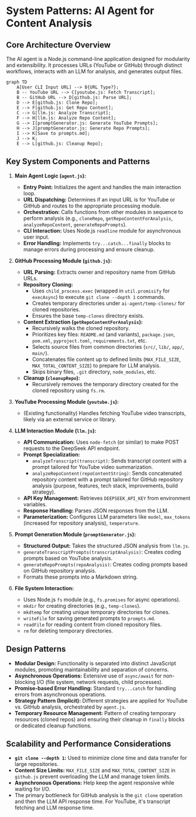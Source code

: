 # System Patterns: AI Agent for Content Analysis

## Core Architecture Overview
The AI agent is a Node.js command-line application designed for modularity and extensibility. It processes URLs (YouTube or GitHub) through distinct workflows, interacts with an LLM for analysis, and generates output files.

```mermaid
graph TD
    A[User CLI Input URL] --> B{URL Type?};
    B -- YouTube URL --> C[youtube.js: Fetch Transcript];
    B -- GitHub URL --> D[github.js: Parse URL];
    D --> E[github.js: Clone Repo];
    E --> F[github.js: Get Repo Content];
    C --> G[llm.js: Analyze Transcript];
    F --> H[llm.js: Analyze Repo Content];
    G --> I[promptGenerator.js: Generate YouTube Prompts];
    H --> J[promptGenerator.js: Generate Repo Prompts];
    I --> K[Save to prompts.md];
    J --> K;
    E --> L[github.js: Cleanup Repo];
```

## Key System Components and Patterns

1.  **Main Agent Logic (`agent.js`):**
    *   **Entry Point:** Initializes the agent and handles the main interaction loop.
    *   **URL Dispatching:** Determines if an input URL is for YouTube or GitHub and routes to the appropriate processing module.
    *   **Orchestration:** Calls functions from other modules in sequence to perform analysis (e.g., `cloneRepo`, `getRepoContentForAnalysis`, `analyzeRepoContent`, `generateRepoPrompts`).
    *   **CLI Interaction:** Uses Node.js `readline` module for asynchronous user input.
    *   **Error Handling:** Implements `try...catch...finally` blocks to manage errors during processing and ensure cleanup.

2.  **GitHub Processing Module (`github.js`):**
    *   **URL Parsing:** Extracts owner and repository name from GitHub URLs.
    *   **Repository Cloning:**
        *   Uses `child_process.exec` (wrapped in `util.promisify` for `execAsync`) to execute `git clone --depth 1` commands.
        *   Creates temporary directories under `ai-agent/temp-clones/` for cloned repositories.
        *   Ensures the base `temp-clones` directory exists.
    *   **Content Extraction (`getRepoContentForAnalysis`):**
        *   Recursively walks the cloned repository.
        *   Prioritizes key files: `README.md` (and variants), `package.json`, `pom.xml`, `pyproject.toml`, `requirements.txt`, etc.
        *   Selects source files from common directories (`src/`, `lib/`, `app/`, `main/`).
        *   Concatenates file content up to defined limits (`MAX_FILE_SIZE`, `MAX_TOTAL_CONTENT_SIZE`) to prepare for LLM analysis.
        *   Skips binary files, `.git` directory, `node_modules`, etc.
    *   **Cleanup (`cleanupRepo`):**
        *   Recursively removes the temporary directory created for the cloned repository using `fs.rm`.

3.  **YouTube Processing Module (`youtube.js`):**
    *   (Existing functionality) Handles fetching YouTube video transcripts, likely via an external service or library.

4.  **LLM Interaction Module (`llm.js`):**
    *   **API Communication:** Uses `node-fetch` (or similar) to make POST requests to the DeepSeek API endpoint.
    *   **Prompt Specialization:**
        *   `analyzeTranscript(transcript)`: Sends transcript content with a prompt tailored for YouTube video summarization.
        *   `analyzeRepoContent(repoContentString)`: Sends concatenated repository content with a prompt tailored for GitHub repository analysis (purpose, features, tech stack, improvements, build strategy).
    *   **API Key Management:** Retrieves `DEEPSEEK_API_KEY` from environment variables.
    *   **Response Handling:** Parses JSON responses from the LLM.
    *   **Parameterization:** Configures LLM parameters like `model`, `max_tokens` (increased for repository analysis), `temperature`.

5.  **Prompt Generation Module (`promptGenerator.js`):**
    *   **Structured Output:** Takes the structured JSON analysis from `llm.js`.
    *   `generateTranscriptPrompts(transcriptAnalysis)`: Creates coding prompts based on YouTube analysis.
    *   `generateRepoPrompts(repoAnalysis)`: Creates coding prompts based on GitHub repository analysis.
    -   Formats these prompts into a Markdown string.

6.  **File System Interaction:**
    *   Uses Node.js `fs` module (e.g., `fs.promises` for async operations).
    *   `mkdir` for creating directories (e.g., `temp-clones`).
    *   `mkdtemp` for creating unique temporary directories for clones.
    *   `writeFile` for saving generated prompts to `prompts.md`.
    *   `readFile` for reading content from cloned repository files.
    *   `rm` for deleting temporary directories.

## Design Patterns
-   **Modular Design:** Functionality is separated into distinct JavaScript modules, promoting maintainability and separation of concerns.
-   **Asynchronous Operations:** Extensive use of `async/await` for non-blocking I/O (file system, network requests, child processes).
-   **Promise-based Error Handling:** Standard `try...catch` for handling errors from asynchronous operations.
-   **Strategy Pattern (Implicit):** Different strategies are applied for YouTube vs. GitHub analysis, orchestrated by `agent.js`.
-   **Temporary Resource Management:** Pattern of creating temporary resources (cloned repos) and ensuring their cleanup in `finally` blocks or dedicated cleanup functions.

## Scalability and Performance Considerations
-   **`git clone --depth 1`:** Used to minimize clone time and data transfer for large repositories.
-   **Content Size Limits:** `MAX_FILE_SIZE` and `MAX_TOTAL_CONTENT_SIZE` in `github.js` prevent overloading the LLM and manage token limits.
-   **Asynchronous Operations:** Help keep the agent responsive while waiting for I/O.
-   The primary bottleneck for GitHub analysis is the `git clone` operation and then the LLM API response time. For YouTube, it's transcript fetching and LLM response time.
